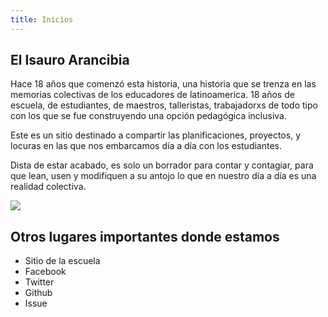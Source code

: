 ```yaml
---
title: Inicios
---
```


## El Isauro Arancibia

Hace 18 años que comenzó esta historia, una historia que se trenza en las memorias colectivas de los educadores de latinoamerica.
18 años de escuela, de estudiantes, de maestros, talleristas, trabajadorxs de todo tipo con los que se fue construyendo una opción pedagógica inclusiva.

Este es un sitio destinado a compartir las planificaciones, proyectos, y locuras en las que nos embarcamos día a día con los estudiantes.

Dista de estar acabado, es solo un borrador para contar y contagiar, para que lean, usen y modifiquen a su antojo lo que en nuestro día a día es una realidad colectiva.

![]({{site.baseurl}}/img/aquiSeRespiraLucha.jpg)

## Otros lugares importantes donde estamos

- Sitio de la escuela
- Facebook
- Twitter
- Github
- Issue
